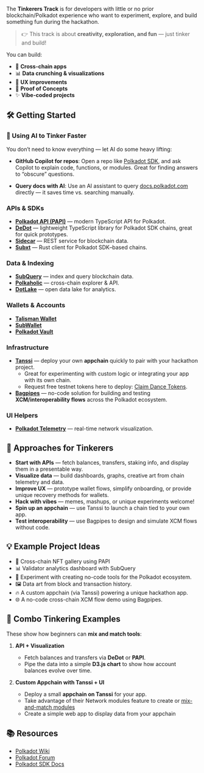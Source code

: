 
The **Tinkerers Track** is for developers with little or no prior blockchain/Polkadot experience who want to experiment, explore, and build something fun during the hackathon.

> 👉 This track is about **creativity, exploration, and fun** — just tinker and build!  

You can build:  

- 🌉 **Cross-chain apps**  
- 📊 **Data crunching & visualizations**  
- 🎨 **UX improvements**  
- 🧪 **Proof of Concepts**  
- ✨ **Vibe-coded projects**  

## 🛠️ Getting Started  

### 🤖 Using AI to Tinker Faster  

You don’t need to know everything — let AI do some heavy lifting:  

- **GitHub Copilot for repos**: Open a repo like [Polkadot SDK](https://github.com/paritytech/polkadot-sdk), and ask Copilot to explain code, functions, or modules. Great for finding answers to “obscure” questions.  

- **Query docs with AI**: Use an AI assistant to query [docs.polkadot.com](https://docs.polkadot.com/) directly — it saves time vs. searching manually.  

### APIs & SDKs  
- [**Polkadot API (PAPI)**](https://papi.how/) — modern TypeScript API for Polkadot.  
- [**DeDot**](https://docs.polkadot.com/develop/toolkit/api-libraries/dedot) — lightweight TypeScript library for Polkadot SDK chains, great for quick prototypes.  
- [**Sidecar**](https://paritytech.github.io/substrate-api-sidecar/) — REST service for blockchain data.  
- [**Subxt**](https://github.com/paritytech/subxt) — Rust client for Polkadot SDK–based chains.  

### Data & Indexing  
- [**SubQuery**](https://subquery.network/) — index and query blockchain data.  
- [**Polkaholic**](https://polkaholic.io/) — cross-chain explorer & API.  
- [**DotLake**](https://wiki.polkadot.scr/docs/learn-data-lake) — open data lake for analytics.  

### Wallets & Accounts  
- [**Talisman Wallet**](https://www.talisman.xyz/)  
- [**SubWallet**](https://subwallet.app/)  
- [**Polkadot Vault**](https://signer.parity.io/)  

### Infrastructure  
- [**Tanssi**](https://www.tanssi.network/) — deploy your own **appchain** quickly to pair with your hackathon project.  
  - Great for experimenting with custom logic or integrating your app with its own chain.  
  - Request free testnet tokens here to deploy: [Claim Dance Tokens](https://www.tanssi.network/claim-dance-tokens).  
- [**Bagpipes**](https://alpha.bagpipes.io/) — no-code solution for building and testing **XCM/interoperability flows** across the Polkadot ecosystem.  

### UI Helpers  

- [**Polkadot Telemetry**](https://telemetry.polkadot.io/) — real-time network visualization.  

## 🚀 Approaches for Tinkerers  

- **Start with APIs** — fetch balances, transfers, staking info, and display them in a presentable way.
- **Visualize data** — build dashboards, graphs, creative art from chain telemetry and data.
- **Improve UX** — prototype wallet flows, simplify onboarding, or provide unique recovery methods for wallets.  
- **Hack with vibes** — memes, mashups, or unique experiments welcome!  
- **Spin up an appchain** — use Tanssi to launch a chain tied to your own app.  
- **Test interoperability** — use Bagpipes to design and simulate XCM flows without code.  

## 💡 Example Project Ideas  

- 🔗 Cross-chain NFT gallery using PAPI  
- 📊 Validator analytics dashboard with SubQuery 
- 🧪 Experiment with creating no-code tools for the Polkadot ecosystem. 
- 🖼️ Data art from block and transaction history.
- 🔥 A custom appchain (via Tanssi) powering a unique hackathon app.  
- 🌐 A no-code cross-chain XCM flow demo using Bagpipes.  

## 🧩 Combo Tinkering Examples  

These show how beginners can **mix and match tools**:  

1. **API + Visualization**  
   - Fetch balances and transfers via **DeDot** or **PAPI**.  
   - Pipe the data into a simple **D3.js chart** to show how account balances evolve over time.  

2. **Custom Appchain with Tanssi + UI**  
   - Deploy a small **appchain on Tanssi** for your app.  
   - Take advantage of their Network modules feature to create or [mix-and-match modules](https://docs.tanssi.network/learn/framework/modules/)
   - Create a simple web app to display data from your appchain

## 📚 Resources  

- [Polkadot Wiki](https://wiki.polkadot.network/)  
- [Polkadot Forum](https://forum.polkadot.network/)  
- [Polkadot SDK Docs](https://docs.polkadot.com/)  
